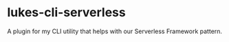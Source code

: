 # lukes-cli-serverless
A plugin for my CLI utility that helps with our Serverless Framework pattern.
